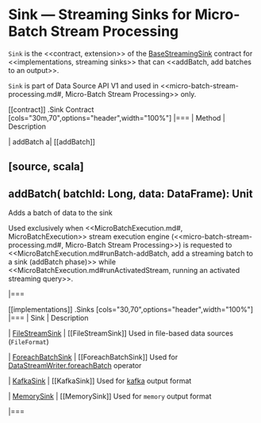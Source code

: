 # Sink &mdash; Streaming Sinks for Micro-Batch Stream Processing

`Sink` is the <<contract, extension>> of the [BaseStreamingSink](spark-sql-streaming-BaseStreamingSink.md) contract for <<implementations, streaming sinks>> that can <<addBatch, add batches to an output>>.

`Sink` is part of Data Source API V1 and used in <<micro-batch-stream-processing.md#, Micro-Batch Stream Processing>> only.

[[contract]]
.Sink Contract
[cols="30m,70",options="header",width="100%"]
|===
| Method
| Description

| addBatch
a| [[addBatch]]

[source, scala]
----
addBatch(
  batchId: Long,
  data: DataFrame): Unit
----

Adds a batch of data to the sink

Used exclusively when <<MicroBatchExecution.md#, MicroBatchExecution>> stream execution engine (<<micro-batch-stream-processing.md#, Micro-Batch Stream Processing>>) is requested to <<MicroBatchExecution.md#runBatch-addBatch, add a streaming batch to a sink (addBatch phase)>> while <<MicroBatchExecution.md#runActivatedStream, running an activated streaming query>>.

|===

[[implementations]]
.Sinks
[cols="30,70",options="header",width="100%"]
|===
| Sink
| Description

| [FileStreamSink](datasources/file/FileStreamSink.md)
| [[FileStreamSink]] Used in file-based data sources (`FileFormat`)

| [ForeachBatchSink](spark-sql-streaming-ForeachBatchSink.md)
| [[ForeachBatchSink]] Used for [DataStreamWriter.foreachBatch](DataStreamWriter.md#foreachBatch) operator

| [KafkaSink](datasources/kafka/KafkaSink.md)
| [[KafkaSink]] Used for [kafka](datasources/kafka/index.md) output format

| [MemorySink](spark-sql-streaming-MemorySink.md)
| [[MemorySink]] Used for `memory` output format

|===
